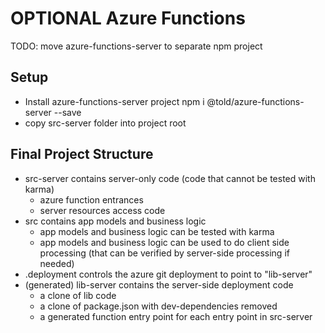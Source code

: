 # OPTIONAL Azure Functions

TODO: move azure-functions-server to separate npm project

## Setup

- Install azure-functions-server project
    npm i @told/azure-functions-server --save
- copy src-server folder into project root


## Final Project Structure

- src-server contains server-only code (code that cannot be tested with karma)
    - azure function entrances
    - server resources access code
- src contains app models and business logic
    - app models and business logic can be tested with karma
    - app models and business logic can be used to do client side processing (that can be verified by server-side processing if needed)
- .deployment controls the azure git deployment to point to "lib-server"
- (generated) lib-server contains the server-side deployment code
    - a clone of lib code
    - a clone of package.json with dev-dependencies removed
    - a generated function entry point for each entry point in src-server